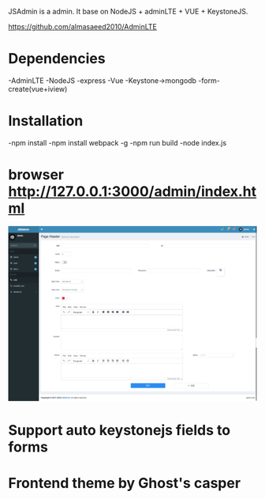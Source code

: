 JSAdmin is a admin. It base on NodeJS + adminLTE  + VUE + KeystoneJS.

https://github.com/almasaeed2010/AdminLTE

# Dependencies
 -AdminLTE
 -NodeJS
 -express
 -Vue
 -Keystone->mongodb
 -form-create(vue+iview)

# Installation
 -npm install
 -npm install webpack -g
 -npm run build
 -node index.js

# browser http://127.0.0.1:3000/admin/index.html

![image](https://github.com/asmcos/JSAdmin/blob/master/img.jpg)

# Support auto keystonejs fields to forms

# Frontend theme by Ghost's casper
